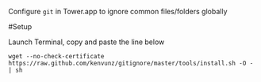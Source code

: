 Configure `git` in Tower.app to ignore common files/folders globally

#Setup

Launch Terminal, copy and paste the line below

	wget --no-check-certificate https://raw.github.com/kenvunz/gitignore/master/tools/install.sh -O - | sh